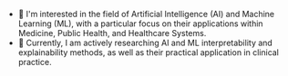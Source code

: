 - 👀 I'm interested in the field of Artificial Intelligence (AI) and Machine Learning (ML), with a particular focus on their applications within Medicine, Public Health, and Healthcare Systems.
- 🌱  Currently, I am actively researching AI and ML interpretability and explainability methods, as well as their practical application in clinical practice.
<!---
ASorayaie/ASorayaie is a ✨ special ✨ repository because its `README.md` (this file) appears on your GitHub profile.
You can click the Preview link to take a look at your changes.
--->
